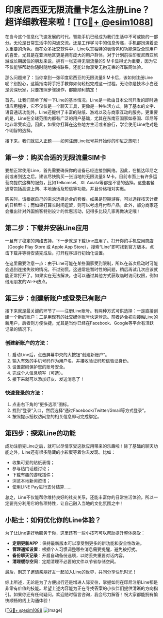# 印度尼西亚无限流量卡怎么注册Line？超详细教程来啦！[[TG💪+ @esim1088](https://t.me/s/esim1088)]

在当今这个信息化飞速发展的时代，智能手机已经成为我们生活中不可或缺的一部分。无论是日常生活中的沟通交流，还是工作学习中的信息传递，手机都扮演着至关重要的角色。而在众多社交软件中，Line以其独特的表情包和功能深受全球用户的喜爱，尤其是在亚洲地区更是拥有庞大的用户群体。对于计划前往印度尼西亚旅游或长期居住的朋友来说，拥有一张支持无限流量的SIM卡显得尤为重要，因为它不仅能够帮助你随时随地保持联系，还能让你享受无拘无束的互联网体验。

那么问题来了：当你拿到一张印度尼西亚的无限流量SIM卡后，该如何注册Line呢？别担心，这篇指南将手把手教你如何轻松完成这一过程。无论你是技术小白还是资深玩家，只要按照步骤操作，都能顺利搞定！

首先，让我们简单了解一下Line的基本情况。Line是一款由日本公司开发的即时通讯应用程序，它不仅仅是一个聊天工具，更像是一种生活方式。除了基本的文字、语音通话功能外，Line还提供了丰富的贴纸、游戏以及与商家互动的服务。更重要的是，Line在全球范围内都有广泛的用户基础，尤其在东南亚国家如泰国、印尼等地非常受欢迎。因此，如果你打算在这些地方生活或者旅行，学会使用Line绝对是个明智的选择。

接下来，我们就进入正题——如何注册Line账号并开始你的印尼之旅吧！

## 第一步：购买合适的无限流量SIM卡

要想正常使用Line，首先需要确保你的设备已经连接到网络。因此，在抵达印尼之前或者到达之后，建议尽快购买一张当地的无限流量SIM卡。目前市面上有许多运营商提供这样的服务，比如Telkomsel、XL Axiata等都是不错的选择。这些套餐通常包括高速上网、本地通话及短信等功能，并且价格相对实惠。

购买时，请根据自己的需求选择适合的套餐。如果是短期游客，可以选择按天计费的日租型卡；而如果打算长时间逗留，则可以考虑月付型产品。此外，部分商家还会推出针对外国旅客特别设计的优惠活动，记得多比较几家再做决定哦！

## 第二步：下载并安装Line应用

一旦有了稳定的网络支持，下一步就是下载Line应用了。打开你的手机应用商店（Google Play Store 或 Apple App Store），搜索“Line”即可找到官方版本。点击下载并等待安装完成后，打开程序进行初始化设置。

在这里需要注意一点：由于Line可能在某些国家受到限制，所以在首次启动时可能会遇到连接失败的情况。不过别慌，这通常是暂时性的问题，稍后再试几次应该就能正常打开了。如果实在无法解决，也可以通过其他方式获取临时访问权限，例如借用朋友的Wi-Fi热点。

## 第三步：创建新账户或登录已有账户

接下来就是最关键的环节了——注册Line账号。有两种方式可供选择：一是直接创建一个新的账户；二是用现有的社交媒体账号快速登录。前者适合初次接触Line的新用户，后者则方便快捷，尤其是当你已经在Facebook、Google等平台有活跃记录的情况下。

### 创建新账户的方法：

1. 启动Line后，点击屏幕中央的大按钮“创建新账户”。
2. 输入有效的手机号码作为用户名，并接收验证码短信验证身份。
3. 设置密码保护您的账号安全。
4. 完成个人信息填写（可选）。
5. 接下来就可以添加好友、发送消息了！

### 快速登录的方法：

1. 点击右下角的“更多选项”图标。
2. 找到“登录”入口，然后选择“通过Facebook/Twitter/Gmail等方式登录”。
3. 按照提示授权访问您的相关信息即可完成绑定。

## 第四步：探索Line的功能

成功注册完Line之后，就可以尽情享受这款应用带来的乐趣啦！除了基础的聊天功能之外，Line还有很多隐藏的小彩蛋等着你去发现。比如：

- 收集可爱的贴纸表情；
- 参与热门话题讨论；
- 下载有趣的游戏插件；
- 浏览本地新闻资讯；
- 使用LINE Pay进行支付结算……

总之，Line不仅能帮你维持良好的社交关系，还能丰富你的日常生活体验。所以一定要充分利用它的各项特性，让自己融入当地的文化氛围之中！

## 小贴士：如何优化你的Line体验？

为了让Line更好地服务于你，这里还有一些小技巧可以帮助提升整体感受：

- **定期更新APP**：保持最新版本可以享受到更多的新功能和安全性改进。
- **管理通知设置**：根据个人习惯调整哪些消息需要提醒，避免被打扰。
- **备份聊天记录**：开启自动备份选项，以防丢失重要对话内容。
- **清理缓存空间**：定期清理不必要的文件以节省存储空间。

最后，别忘了邀请亲朋好友一起加入Line的世界，共同分享快乐时光！

综上所述，无论是为了方便出行还是增进人际交往，掌握如何在印尼注册Line都是非常有价值的技能。希望上述内容能为正在寻找答案的小伙伴们提供清晰的方向指引。如果你还有任何疑问，欢迎随时留言咨询，我会尽力解答！祝大家都能拥有愉快顺畅的线上沟通体验！

[[TG💪+ @esim1088](https://t.me/s/esim1088) ![Image](https://i.postimg.cc/4NQfJmqS/Snipaste-2025-05-13-00-14-12.png)]